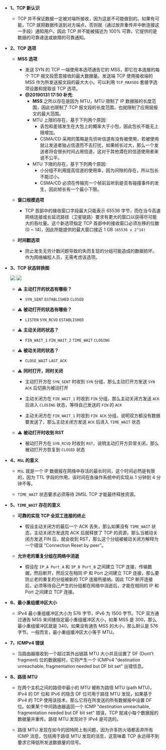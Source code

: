 * **1、TCP 新认识**
   * TCP 并不保证数据一定被对端所接收，因为这是不可能做到的。如果有可能，TCP 就把数据传送到对方端点，否则就（通过放弃重传并中断连接这一手段）通知用户。因此 TCP 并不能被描述为 100% 可靠，它提供的是数据的可靠递送或故障的可靠通知。

* **2、TCP 选项**
   * **MSS 选项**
      * 发送 SYN 的 TCP 一端使用本选项通告它的 MSS，即它在本连接的每个 TCP 报文段愿意接收的最大数据量。发送端 TCP  使用接收端的 MSS 作为所发送报文段的最大大小。可以利用 `TCP_MAXSEG` 套接字选项设置和提取该 TCP 选项。
      * **@20190131 17:50 补充**:
         * **MSS** 之所以存在是因为 MTU，MTU 限制了 IP 数据报的长度范围，因此也限制了 TCP 报文段的长度范围，也就限制了应用层报文的最大范围。
         * MTU 上限的存在，基于下列两个原因:
            * 丢包和差错发生在大包上的概率大于小包，因此包长不能无上限增加。
            * CSMA/CD 采用的策略是先侦听信道有没有被使用，若被使用就让发送者独占信道而不去打扰，如果帧长过大，那么一个发送者将会很长时间占用信道，这对于其他潜在的信道使用者来说不公平。
         * MTU 下限的存在，基于下列两个原因:
            * 小分组不利用提高信道的使用率，因为间隙的存在，所以包长不能过小。
            * CSMA/CD 必须在传输完一个帧前监听到是否有碰撞事件的发生，因此帧长有一个最小下限。
      
   * **窗口规模选项**
      * TCP 首部中的接收窗口字段最大只能表示 65536 字节，而在当今高速网络连接或长延迟路径（卫星链路）要求有更大的窗口以获得尽可能大的吞吐量。这个新选项指定 TCP 首部中的接收窗口必须左移的位数 (0 ~ 14)，因此所能提供的最大窗口接近 1 GB `(65536 x 2^14)`
      
   * **时间戳选项**
      * 防止发生无穷计数问题导致的失而复现的分组可能造成的数据损坏。作为网络编程人员，无需考虑该选项。

* **3、TCP 状态转换图**

   ![](https://github.com/YangXiaoHei/Networking/blob/master/UNP/02%20传输层%20TCP%20UDP%20和%20SCTP/images/TCP_state_change.png)
   ![](https://github.com/YangXiaoHei/Networking/blob/master/UNP/02%20传输层%20TCP%20UDP%20和%20SCTP/images/TCP_segment_exchange.png)
   
   * ⚠️ **主动打开的状态有哪些？**
      * `SYN_SENT` `ESTABLISHED` `CLOSED`

   * ⚠️ **被动打开的状态有哪些？**
      * `LISTEN` `SYN_RCVD` `ESTABLISHED`
      
   * ⚠️ **主动关闭的状态？**
      * `FIN_WAIT_1` `FIN_WAIT_2` `TIME_WAIT` `CLOSING`
      
   * ⚠️ **被动关闭的状态？**
      * `CLOSE_WAIT` `LAST_ACK`
      
   * ⚠️ **同时打开，同时关闭**
      * 主动打开方在 `SYN_SENT` 时收到 `SYN` 分组，那么主动打开方发送 `SYN ACK` 后切换为被动打开
      
      * 主动关闭方在 `FIN_WAIT_1` 时收到 `FIN` 分组，那么主动关闭方发送 `ACK` 后进入 `CLOSING` 状态，等待自己发送的 `FIN` 的 `ACK`
      
      * 主动关闭方在 `FIN_WAIT_1` 时收到 `FIN ACK` 分组，说明双方都没有数据要发送了，那么主动关闭方发送 `ACK` 后进入 `TIME_WAIT` 状态
     
   * ⚠️ **被动打开时收到 RST**
      * 被动打开方在 `SYN_RCVD` 时收到 `RST`，说明主动打开方异常关闭，那么被动打开方恢复到 `CLOSED` 状态

* **4、`MSL` 的意义**

   * `MSL` 就是一个 IP 数据报在网络中存活的最长时间，这个时间必然是有限的，因为 TTL 字段的作用，该时间在各操作系统中的实现从 1 分钟到 4 分钟不等。
   
   * `TIME_WAIT` 状态要求必须等待 2MSL TCP 才能最终释放资源。
   
* **5、`TIME_WAIT` 存在的意义**
   * **可靠的实现 TCP 全双工连接的终止**
      * 假设主动关闭方的最后一个 ACK 丢失，那么如果没有 `TIME_WAIT` 状态，主动关闭方发送完 ACK 后就释放了 TCP 的资源，那么当被动关闭方发送 FIN 后，就会收到 RST，那么这个分组被被动关闭方解释为一个错误 "Connection Reset by peer"。
      
   * **允许老的重复分组在网络中消逝**
      * 假设在 `IP_A Port_A` 和 `IP_B Port_B` 之间建立 TCP 连接，传输数据，然后断开，然后又在相同 IP 和 Port 之间建立 TCP 连接，那么要防止老的重复的分组被新的 TCP 连接所接纳。因此 TCP 断开连接后，必须等待自己产生的分组都在网络中消逝后，才能在相同的 IP 和 Port 之间建立 TCP 连接。

* **6、最小重组缓冲区大小**
   * IPv4 最小重组缓冲区大小为 576 字节，IPv6 为 1500 字节。TCP 双方通过通告 MSS 来间接指定最小重组缓冲区大小，如果 MSS 是 300，那么最小重组缓冲区就是 340。如果没有通告 MSS 的大小，那么默认是 576 字节。一般而言，最小重组缓冲区大小等于 MTU。

* **7、ICMPv4 错误**
   * 当路由器接收到一个超过其外出链路 MTU 大小并且设置了 DF (Dont't fragment) 位的数据报时，它将产生一个 ICMPv4 "destination unreachable, fragmentation needed but DF bit set" 出错信息。

* **8、路径 MTU**
   * 在两个主机之间的路径中最小的 MTU 被称为路径 MTU (path MTU)，IPv4 的 DF 位和 IPv6 的隐含 DF 位可用于路径 MTU 发现，如果基于 IPv4 的 TCP 使用该技术，那么它将在所发送的所有数据报中设置 DF 位。如果某个中间路由器返回一个 ICMP "destination unreachable, fragmentation needed but DF bit set" 错误，TCP 就减小每个数据报的数据量并重传。路径 MTU 发现对于 IPv4 是可选的。
   
   * 路径 MTU 发现在如今的因特网上有问题，因为许多防火墙都丢弃所有 ICMP 消息，包括用于路径 MTU 发现的消息，这意味着 TCP 永远得不到要求它降低所发送数据量的信号。
